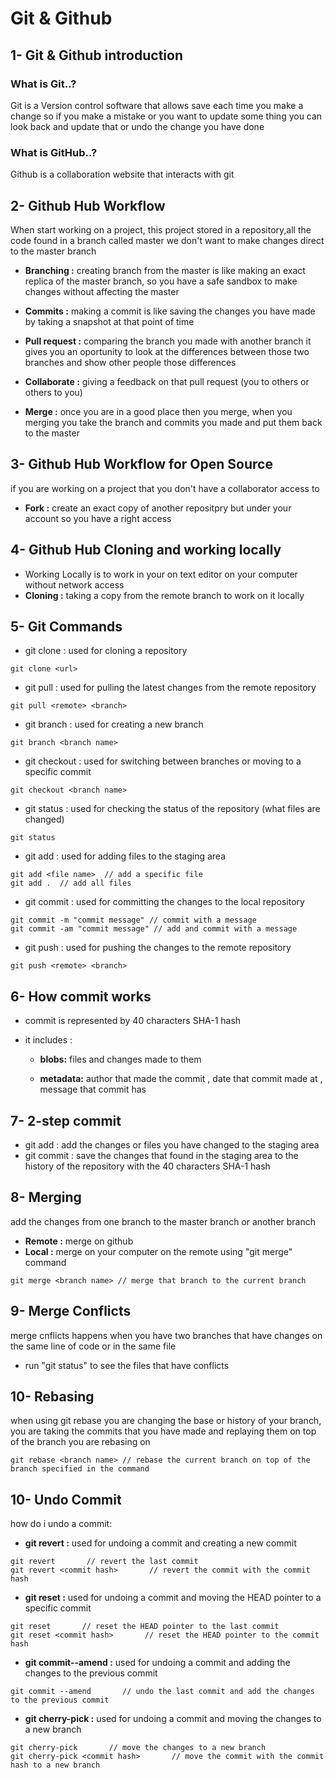 # Git & Github

## 1- Git & Github introduction

### What is Git..?

Git is a Version control software that allows save each time you make a change so if you make a mistake or you want to update some thing you can look back and update that or undo the change you have done

### What is GitHub..?

Github is a collaboration website that interacts with git

## 2- Github Hub Workflow

When start working on a project, this project stored in a repository,all the code found in a branch called master we don't want to make changes direct to the master branch

- **Branching :**
  creating branch from the master is like making an exact replica of the master branch, so you have a safe sandbox to make changes without affecting the master

- **Commits :**
  making a commit is like saving the changes you have made by taking a snapshot at that point of time

- **Pull request :**
  comparing the branch you made with another branch it gives you an oportunity to look at the differences between those two branches and show other people those differences

- **Collaborate :**
  giving a feedback on that pull request (you to others or others to you)

- **Merge :**
  once you are in a good place then you merge, when you merging you take the branch and commits you made and put them back to the master

## 3- Github Hub Workflow for Open Source

if you are working on a project that you don't have a collaborator access to

- **Fork :**
  create an exact copy of another repositpry but under your account so you have a right access

## 4- Github Hub Cloning and working locally

- Working Locally is to work in your on text editor on your computer without network access
- **Cloning :**
  taking a copy from the remote branch to work on it locally

## 5- Git Commands

- git clone : used for cloning a repository

```
git clone <url>
```

- git pull : used for pulling the latest changes from the remote repository

```
git pull <remote> <branch>
```

- git branch : used for creating a new branch

```
git branch <branch name>
```

- git checkout : used for switching between branches or moving to a specific commit

```
git checkout <branch name>
```

- git status : used for checking the status of the repository (what files are changed)

```
git status
```

- git add : used for adding files to the staging area

```
git add <file name>  // add a specific file
git add .  // add all files
```

- git commit : used for committing the changes to the local repository

```
git commit -m "commit message" // commit with a message
git commit -am "commit message" // add and commit with a message
```

- git push : used for pushing the changes to the remote repository

```
git push <remote> <branch>
```

## 6- How commit works

- commit is represented by 40 characters SHA-1 hash
- it includes :

  - **blobs:** files and changes made to them

  - **metadata:** author that made the commit , date that commit made at , message that commit has

## 7- 2-step commit

- git add : add the changes or files you have changed to the staging area
- git commit : save the changes that found in the staging area to the history of the repository with the 40 characters SHA-1 hash

## 8- Merging

add the changes from one branch to the master branch or another branch

- **Remote :** merge on github
- **Local :** merge on your computer on the remote using "git merge" command

```
git merge <branch name> // merge that branch to the current branch
```

## 9- Merge Conflicts

merge cnflicts happens when you have two branches that have changes on the same line of code or in the same file

- run "git status" to see the files that have conflicts

## 10- Rebasing

when using git rebase you are changing the base or history of your branch, you are taking the commits that you have made and replaying them on top of the branch you are rebasing on

```
git rebase <branch name> // rebase the current branch on top of the branch specified in the command
```

## 10- Undo Commit

how do i undo a commit:

- **git revert :** used for undoing a commit and creating a new commit

```
git revert       // revert the last commit
git revert <commit hash>       // revert the commit with the commit hash
```

- **git reset :** used for undoing a commit and moving the HEAD pointer to a specific commit

```
git reset       // reset the HEAD pointer to the last commit
git reset <commit hash>       // reset the HEAD pointer to the commit hash
```

- **git commit--amend :** used for undoing a commit and adding the changes to the previous commit

```
git commit --amend       // undo the last commit and add the changes to the previous commit
```

- **git cherry-pick :** used for undoing a commit and moving the changes to a new branch

```
git cherry-pick       // move the changes to a new branch
git cherry-pick <commit hash>       // move the commit with the commit hash to a new branch
```
